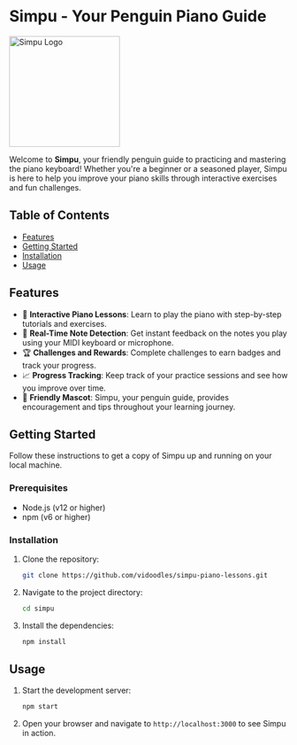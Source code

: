 

# Simpu - Your Penguin Piano Guide

<img src="https://github.com/vidoodles/simpu-piano-lessons/assets/23020159/0f3ddeaf-14c7-4d7f-9176-ac0f84cb7621" alt="Simpu Logo" width="200"/>

Welcome to **Simpu**, your friendly penguin guide to practicing and mastering the piano keyboard! Whether you're a beginner or a seasoned player, Simpu is here to help you improve your piano skills through interactive exercises and fun challenges.

## Table of Contents

- [Features](#features)
- [Getting Started](#getting-started)
- [Installation](#installation)
- [Usage](#usage)

## Features

- 🎹 **Interactive Piano Lessons**: Learn to play the piano with step-by-step tutorials and exercises.
- 🎵 **Real-Time Note Detection**: Get instant feedback on the notes you play using your MIDI keyboard or microphone.
- 🏆 **Challenges and Rewards**: Complete challenges to earn badges and track your progress.
- 📈 **Progress Tracking**: Keep track of your practice sessions and see how you improve over time.
- 🐧 **Friendly Mascot**: Simpu, your penguin guide, provides encouragement and tips throughout your learning journey.

## Getting Started

Follow these instructions to get a copy of Simpu up and running on your local machine.

### Prerequisites

- Node.js (v12 or higher)
- npm (v6 or higher)

### Installation

1. Clone the repository:
    ```sh
    git clone https://github.com/vidoodles/simpu-piano-lessons.git
    ```
2. Navigate to the project directory:
    ```sh
    cd simpu
    ```
3. Install the dependencies:
    ```sh
    npm install
    ```

## Usage

1. Start the development server:
    ```sh
    npm start
    ```
2. Open your browser and navigate to `http://localhost:3000` to see Simpu in action.

